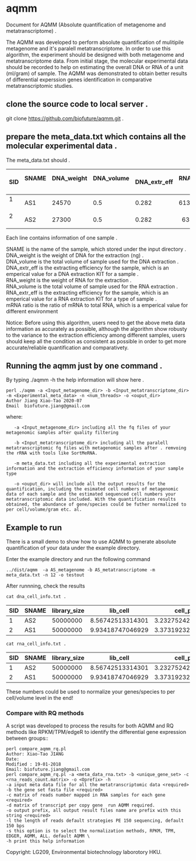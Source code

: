 # aqmm

Document for AQMM (Absolute quantification of metagenome and metatranscriptome) .  

The AQMM was developed to perform absolute quantification of mulitipile metagenome and it's paralell metatranscriptome. In order to use this algorithm, the experiment should be designed with both metagenome and metatranscriptome data. From initial stage, the molecular experimental data should be recorded to help on estimating the overall DNA or RNA of a unit (ml/gram) of sample. The AQMM was demonstrated to obtain better results of differential experssion genes identification in comparative metatranscriptomic studies.       

## clone the source code to local server .   

git clone https://github.com/biofuture/aqmm.git .   

## prepare the meta_data.txt which contains all the molecular experimental data .   

The meta_data.txt should .

SID	|  SNAME  | DNA_weight    |  DNA_volume   |   DNA_extr_eff  |  RNA_weight  |    RNA_volume   |   RNA_extr_eff |   mRNA_ratio 
--------|---------|---------------|---------------|-----------------|--------------|-----------------|----------------|-
1       | AS1     | 24570         | 0.5           | 0.282           | 6135         |     0.5         |    0.075       |  0.03 
2       | AS2     |27300          |0.5            | 0.282           |  6355        |    0.5          |    0.075       |  0.03   

Each line contains information of one sample .

SNAME is the name of the sample, which stored under the input directory .   
DNA_weight is the weight of DNA for the extraction (ng) .   
DNA_volume is the total volume of sample used for the DNA extraction .   
DNA_extr_eff is the extracting efficiency for the sample, which is an emperical value for a DNA extraction KIT for a sample .   
RNA_weight is the weight of RNA for the extraction .   
RNA_volume is the total volume of sample used for the RNA extraction .   
RNA_extr_eff is the extracting efficiency for the sample, which is an emperical value for a RNA extraction KIT for a type of sample .   
mRNA ratio is the ratio of mRNA to total RNA, which is a emperical value for different environment          

Notice: Before using this algorithm, users need to get the above meta data information as accurately as possible, although the algorithm show robusty to the variance to the extraction efficiency among different samples, users should keep all the condition as consistent as possible in order to get more accurate/reliable quantification and comparativety. 

## Running the aqmm just by one command .  

By typing ./aqmm -h the help information will show here .    
    
	perl ./aqmm -a <Input_metagenome_dir> -b <Input_metatranscriptome_dir> -m <Experimental_meta_data> -n <num_threads> -o <ouput_dir>
	Author Jiang Xiao-Tao 2020-07
	Email  biofuture.jiang@gmail.com

where:    

       -a <Input_metagenome_dir> including all the fq files of your metagenomic samples after quality filtering
       
       -b <Input_metatranscriptome_dir> including all the paralell metatranscriptomic fq files with metagenomic samples after . remvoing the rRNA with tools like SortMeRNA.
       
       -m meta_data.txt including all the experimental extraction information and the extraction efficiency information of your sample type
       
       -o <ouput_dir> will include all the output results for the quantification, including the esimated cell numbers of metagenomic data of each sample and the estimated sequenced cell numbers your metatranscriptomic data included. With the quantification results obtained, the abundance of gene/species could be futher normalized to per cell/volume/gram etc. al.   

## Example to run

There is a small demo to show how to use AQMM to generate absolute quantification of your data under the example directory. 

Enter the example directory and run the following command 

	../dist/aqmm  -a AS_metagenome -b AS_metatranscriptome -m meta_data.txt -n 12 -o testout

After runnning, check the results 

	cat dna_cell_info.txt .   

SID	| SNAME	| library_size	| lib_cell	| cell_per_ml	| A_ratio	| T_ratio	| C_ratio	| G_ratio    
--------|-------|---------------|---------------|---------------|---------------|---------------|---------------|----------
1	|AS2	|50000000	|8.56742513314301	| 3.23275242169008e+19	| 0.22371768	| 0.22220922	| 0.27649788	| 0.27757522   
2	|AS1	|50000000	|9.93418747046929	| 3.37319232480681e+19	| 0.21272236	| 0.21128754	| 0.28672574	| 0.28926436   

	cat rna_cell_info.txt .

SID	|SNAME	|library_size	|lib_cell	|cell_per_ml|	A_ratio	|T_ratio|	C_ratio	|G_ratio    
--------|-------|---------------|---------------|-----------|-----------|-------|---------------|-------
1	|AS2	|50000000	|8.56742513314301 |	3.23275242169008e+19|	0.22371768|	0.22220922	|0.27649788	|0.27757522    
2	|AS1	|50000000	|9.93418747046929 |	3.37319232480681e+19|	0.21272236|	0.21128754	|0.28672574	|0.28926436    

These numbers could be used to normalize your genes/species to per cell/volume level in the end!       


### Compare with RQ methods

A script was developed to process the results for both AQMM and RQ methods like RPKM/TPM/edgeR to identify the differential gene expression between groups::

	perl compare_aqmm_rq.pl 
	Author: Xiao-Tao JIANG
	Date:
	Modified : 19-01-2018
	Email: biofuture.jiang@gmail.com
	perl compare_aqmm_rq.pl -a <meta_data_rna.txt> -b <unique_gene_set> -c <rna_reads_count.matrix> -o <Oprefix> -h
	-a input meta data file for all the metatranscriptomic data <required>
	-b the gene set fasta file <required>
	-c matrix of reads number mapped in RNA samples for each gene  <required>
	-d matrix of transcript per copy gene  run AQMM required.
	-o output prefix, all output result files name are prefix with this string <required>  
	-l the length of reads default strategies PE 150 sequencing, default 150 bps
	-s this option is to select the normalization methods, RPKM, TPM, EDGER, AQMM, ALL. default AQMM \
	-h print this help information 


Copyright: LG209, Environmental biotechnology laborotory HKU.    
